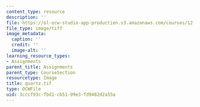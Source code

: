 ```yaml
---
content_type: resource
description: ''
file: https://ol-ocw-studio-app-production.s3.amazonaws.com/courses/12-524-mechanical-properties-of-rocks-fall-2005/3cccf93cfbd1cb5199e3fd9482d2a55a_quartz.tif
file_type: image/tiff
image_metadata:
  caption: ''
  credit: ''
  image-alt: ''
learning_resource_types:
- Assignments
parent_title: Assignments
parent_type: CourseSection
resourcetype: Image
title: quartz.tif
type: OCWFile
uid: 3cccf93c-fbd1-cb51-99e3-fd9482d2a55a
---
```

